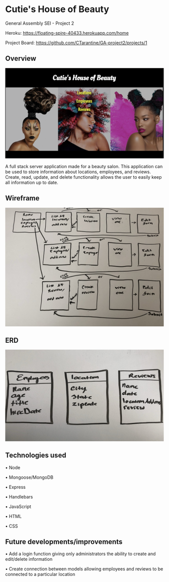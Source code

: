 # Cutie's House of Beauty

General Assembly SEI - Project 2

Heroku: <https://floating-spire-40433.herokuapp.com/home>

Project Board: <https://github.com/CTarantine/GA-project2/projects/1>

## Overview

![Homepage Screenshot](/public/images/Homepage_screenshot.png)

A full stack server application made for a beauty salon. This application can be used to store information about locations, employees, and reviews. Create, read, update, and delete functionality allows the user to easily keep all information up to date.

## Wireframe

![wireframe](/public/images/project2_wireframe.jpg)

## ERD

![ERD](/public/images/project2_ERD.jpg)

## Technologies used

• Node

• Mongoose/MongoDB

• Express

• Handlebars

• JavaScript

• HTML

• CSS

## Future developments/improvements

• Add a login function giving only administrators the ability to create and edit/delete information

• Create connection between models allowing employees and reviews to be connected to a particular location
